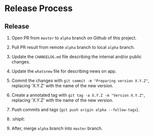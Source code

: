 Release Process
===============

Release
-------

1. Open PR from `master` to `alpha` branch on Github of this project.

2. Pull PR result from remote `alpha` branch to local `alpha` branch.

3. Update the `CHANGELOG.md` file describing the internal and/or public changes.

4. Update the `whatsnew` file for describing news on app.

5. Commit the changes with `git commit -m "Preparing version X.Y.Z"`, replacing 'X.Y.Z' with the
    name of the new version.

6. Create a annotated tag with `git tag -a X.Y.Z -m "Version X.Y.Z"`, replacing 'X.Y.Z' with the
    name of the new version.

7. Push commits and tags (`git push origin alpha --follow-tags`).

8. :shipit:

9. After, merge `alpha` branch into `master` branch.